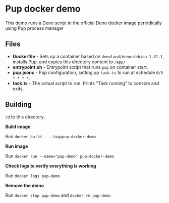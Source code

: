 # Pup docker demo

This demo runs a Deno script in the official Deno docker image periodically using Pup process manager

## Files

*  **Dockerfile** - Sets up a container based on `denoland/deno:debian-1.31.1`, installs Pup, and copies this directory content to `/app/`
*  **entrypoint.sh** - Entrypoint script that runs `pup` on container start.
*  **pup.jsonc** - Pup configuration, setting up `task.ts` to run at schedule `0/5 * * * *`.
*  **task.ts** - The actual script to run. Prints "Task running" to console and exits.

## Building

`cd` to this directory.

**Build image**

Run `docker build . --tag=pup-docker-demo`

**Run image**

Run `docker run --name="pup-demo" pup-docker-demo`

**Check logs to verify everything is working**

Run `docker logs pup-demo`

**Remove the demo**

Run `docker stop pup-demo` and `docker rm pup-demo`